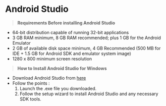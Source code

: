 # Android Studio

> **Requirements Before installing Android Studio**
- 64-bit distribution capable of running 32-bit applications
- 3 GB RAM minimum, 8 GB RAM recommended; plus 1 GB for the Android Emulator
- 2 GB of available disk space minimum, 4 GB Recommended (500 MB for IDE + 1.5 GB for Android SDK and emulator system image)
- 1280 x 800 minimum screen resolution
> **How to Install Android Studio for Windows**
- Download Android Studio from [here](https://developer.android.com/studio/index.html)
- Follow the points :
	1. Launch the .exe file you downloaded.
	2. Follow the setup wizard to install Android Studio and any necessary SDK tools.

